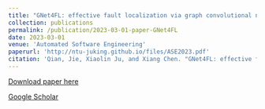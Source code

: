 ```yaml
---
title: "GNet4FL: effective fault localization via graph convolutional neural network"
collection: publications
permalink: /publication/2023-03-01-paper-GNet4FL
date: 2023-03-01
venue: 'Automated Software Engineering'
paperurl: 'http://ntu-juking.github.io/files/ASE2023.pdf'
citation: 'Qian, Jie, Xiaolin Ju, and Xiang Chen. "GNet4FL: effective fault localization via graph convolutional neural network." Automated Software Engineering 30, no. 2 (2023): 16.'
---
```


[Download paper here](http://ntu-juking.github.io/files/ASE2023.pdf)

[Google Scholar](https://scholar.google.com/scholar?hl=en&as_sdt=0%2C5&q=GNet4FL%3A+effective+fault+localization+via+graph+convolutional+neural+network&btnG=)
